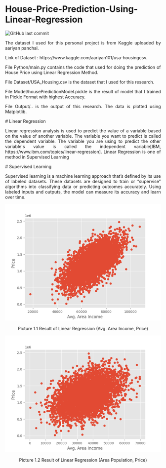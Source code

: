 # House-Price-Prediction-Using-Linear-Regression
![GitHub last commit](https://img.shields.io/github/last-commit/rzkyadhi/House-Price-Prediction-Using-Linear-Regression)


<p align="justify" width="100%">
    The dataset I used for this personal project is from Kaggle uploaded by aariyan panchal.
</p>
<p align="justify" width="100%">
    Link of Dataset : https://www.kaggle.com/aariyan101/usa-housingcsv.
</p>
<p align="justify" width="100%">
    File Python/main.py contains the code that used for doing the prediction of House Price using Linear Regression Method.
</p>
<p align="justify" width="100%">
    File Dataset/USA_Housing.csv is the dataset that I used for this research.
</p>
<p align="justify" width="100%">
    File Model/housePredictionModel.pickle is the result of model that I trained in Pickle Format with highest Accuracy.
</p>
<p align="justify" width="100%">
    File Output/.. is the output of this research. The data is plotted using Matplotlib.
</p>

<p align="justify" width="100%">
# Linear Regression
</p>
<p align="justify" width="100%">
Linear regression analysis is used to predict the value of a variable based on the value of another variable. The variable you want to predict is called the dependent variable. The variable you are using to predict the other variable's value is called the independent variable[IBM, https://www.ibm.com/topics/linear-regression]. Linear Regression is one of method in Supervised Learning
</p>
<p align="justify" width="100%">
# Supervised Learning
</p>
<p align="justify" width="100%">
Supervised learning is a machine learning approach that’s defined by its use of labeled datasets. These datasets are designed to train or “supervise” algorithms into classifying data or predicting outcomes accurately. Using labeled inputs and outputs, the model can measure its accuracy and learn over time.
</p>

<p align="center" width="100%">
    <img src="https://github.com/rzkyadhi/House-Price-Prediction-Using-Linear-Regression/blob/main/Output/Output(Avg.%20Area%20Income%2C%20Price).png">
</p>
<p align="center" width="100%">
    Picture 1.1 Result of Linear Regression (Avg. Area Income, Price)
</p>
<p align="center" width="100%">
    <img src="https://github.com/rzkyadhi/House-Price-Prediction-Using-Linear-Regression/blob/main/Output/Output(Area%20Population%2C%20Price).png">
</p>
<p align="center" width="100%">
    Picture 1.2 Result of Linear Regression (Area Population, Price)
</p>

